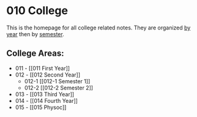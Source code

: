 # 010 College

This is the homepage for all college related notes. They are organized <u>by year</u> then by <u>semester</u>.

## College Areas:
- 011 - [[011 First Year]]
- 012 - [[012 Second Year]]
	- 012-1 [[012-1 Semester 1]]
	- 012-2 [[012-2 Semester 2]]
- 013 - [[013 Third Year]]
- 014 - [[014 Fourth Year]]
- 015 - [[015 Physoc]]